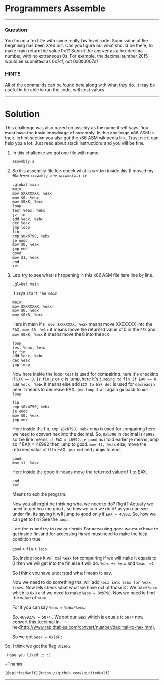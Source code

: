 # Programmers Assemble
---
### Question
You found a text file with some really low level code. Some value at the beginning has been X'ed out. Can you figure out what should be there, to make main return the value 0x1? Submit the answer as a hexidecimal number, with no extraneous 0s. For example, the decimal number 2015 would be submitted as 0x7df, not 0x000007df

### HINTS

All of the commands can be found here along with what they do.
It may be useful to be able to run the code, with test values.

---
# Solution

This challenge was also based on assebly as the name it self says. You must have the basic knowledge of assembly. In this challenge x86 ASM is their. In hint section you also got the x86 ASM wikipedia link. Trust me it can help you a lot. Just read about stack instructions and you will be fine.

1. In this challenge we got one file with name: 
    ```
    assembly.s
    ```
2. So it is assembly file lets check what is written inside this (I moved my file from ```assembly.s``` to ```assembly-1.s```):

    ```assembly
    .global main
    main:
    mov $XXXXXXX, %eax
    mov $0, %ebx
    mov $0x8, %ecx
    loop:
    test %eax, %eax
    jz fin
    add %ecx, %ebx
    dec %eax
    jmp loop
    fin:
    cmp $0xb790, %ebx
    je good
    mov $0, %eax
    jmp end
    good:
    mov $1, %eax
    end:
    ret
    ```

3. Lets try to see what is happening in this x86 ASM file here line by line.

    ```assembly
    .global main
    ```
    It says ```start the main```.
    
    ```assembly
    main:
    mov $XXXXXXX, %eax    
    mov $0, %ebx          
    mov $0x8, %ecx        
    ```
    
    Here in main it's 
    ``` mov $XXXXXXX, %eax``` means move XXXXXXX into the ```EAX``` , 
    ```mov $0, %ebx``` it means move the returned value of 0 in the ```EBX``` and
    ```mov $0x8, %ecx``` it means move the 8 into the ```ECX```
    
    ```assembly
    loop:
    test %eax, %eax        
    jz fin                 
    add %ecx, %ebx         
    dec %eax               
    jmp loop               
    ```
    Now here inside the loop: 
    ```test``` is used for compairing, here it's checking if ```EAX == 0```. 
    ```jz fin``` jz or je is jump, here it's ```jumping to fin if EAX == 0```.
    ```add %ecx, %ebx``` it means else add ```ECX to EBX```.
    ```dec``` is used for ```decreasin``` here it means to decrease EAX.
    ```jmp loop``` it will again go back to our ```loop:```

    ```assembly
    fin:
    cmp $0xb790, %ebx      
    je good                
    mov $0, %eax           
    jmp end                
    ```
    
    Here inside the fin,
    ```cmp $0xb790, %ebx``` cmp is used for compairing here we need to convert hex into the decimal. So, ```0xb790``` in decimal is ```46992``` so the line means ```if EAX = 46992```.
    ```je good``` as i told earlier je means jump so if EAX = 46992 then jump to good.
    ```mov $0, %eax``` else, move the returned value of 0 to EAX.
    ```jmp end``` and jumps to end.
    
    ```assembly
    good:
    mov $1, %eax           
    ```
    Here inside the good it means move the returned value of 1 to EAX. 
    
    ```assembly
    end:
    ret                     
    ```
   Means to exit the program.
   
   Now you all might be thinking what we need to do? Right? Actually we need to get into the good , so how we can we do it? as you can see under fin, its saying it will jump to good only if ```EAX = 46992```. So, how we can get to fin? See the ```loop```. 
   
   Lets focus and try to use our brain, 
   For accessing good we must have to get inside fin, and for accessing fin we must need to make the loop condition true. 
   
   ```good``` > ```fin``` > ```loop```
   
   So, inside loop it will call ```%eax``` for compairing if we will make it equals to 0 then we will get into the fin else it will do:
   ```%ebx += %ecx``` and ```%eax -=1```
   
   So i think you have understad what i mean to say, 
   
   Now we need to do something that will add ```%ecx into %ebx for %eax times```. Now lets check what what we have out of those 3 : We have ```%ecx``` which is ```0x8``` and we need to make ```%ebs = 0xb790```. Now we need to find the value of ```%eax```
   
   For it you can say ```%eax = %ebx/%ecx```. 
   
   So, ```46992/8 = 5874``` . We got our ```%eax``` which is equals to ```5874``` now convert this [decimal in hex\(http://www.rapidtables.com/convert/number/decimal-to-hex.htm), 
   
   So we got ```$eax = 0x16F2```

So, i think we got the flag 
    ```
    0x16F2
    ```
     
     Hope you liked it :)
     
   ~Thanks
   
    [@spiritedwolf](https://github.com/spiritedwolf)

---

